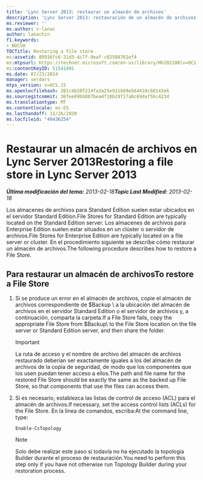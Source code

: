 ```yaml
---
title: 'Lync Server 2013: restaurar un almacén de archivos'
description: 'Lync Server 2013: restauración de un almacén de archivos.'
ms.reviewer: ''
ms.author: v-lanac
author: lanachin
f1.keywords:
- NOCSH
TOCTitle: Restoring a file store
ms:assetid: 89916fc6-31d3-4c7f-9eaf-c02584761ef4
ms:mtpsurl: https://technet.microsoft.com/en-us/library/Hh202180(v=OCS.15)
ms:contentKeyID: 51541491
ms.date: 07/23/2014
manager: serdars
mtps_version: v=OCS.15
ms.openlocfilehash: 201c4b20f224fa3a25e931689e564410c60143e6
ms.sourcegitcommit: 36fee89bb887bea4f18b19f17a8c69daf5bc423d
ms.translationtype: MT
ms.contentlocale: es-ES
ms.lasthandoff: 11/26/2020
ms.locfileid: "49436254"
---
```

# <a name="restoring-a-file-store-in-lync-server-2013"></a><span data-ttu-id="4e795-103">Restaurar un almacén de archivos en Lync Server 2013</span><span class="sxs-lookup"><span data-stu-id="4e795-103">Restoring a file store in Lync Server 2013</span></span>

<div data-xmlns="http://www.w3.org/1999/xhtml">

<div class="topic" data-xmlns="http://www.w3.org/1999/xhtml" data-msxsl="urn:schemas-microsoft-com:xslt" data-cs="https://msdn.microsoft.com/">

<div data-asp="https://msdn2.microsoft.com/asp">



</div>

<div id="mainSection">

<div id="mainBody"><span data-ttu-id="4e795-104">

<span> </span></span><span class="sxs-lookup"><span data-stu-id="4e795-104">

<span> </span></span></span>

<span data-ttu-id="4e795-105">_**Última modificación del tema:** 2013-02-18_</span><span class="sxs-lookup"><span data-stu-id="4e795-105">_**Topic Last Modified:** 2013-02-18_</span></span>

<span data-ttu-id="4e795-106">Los almacenes de archivos para Standard Edition suelen estar ubicados en el servidor Standard Edition.</span><span class="sxs-lookup"><span data-stu-id="4e795-106">File Stores for Standard Edition are typically located on the Standard Edition server.</span></span> <span data-ttu-id="4e795-107">Los almacenes de archivos para Enterprise Edition suelen estar situados en un clúster o servidor de archivos.</span><span class="sxs-lookup"><span data-stu-id="4e795-107">File Stores for Enterprise Edition are typically located on a file server or cluster.</span></span> <span data-ttu-id="4e795-108">En el procedimiento siguiente se describe cómo restaurar un almacén de archivos.</span><span class="sxs-lookup"><span data-stu-id="4e795-108">The following procedure describes how to restore a File Store.</span></span>

<div>

## <a name="to-restore-a-file-store"></a><span data-ttu-id="4e795-109">Para restaurar un almacén de archivos</span><span class="sxs-lookup"><span data-stu-id="4e795-109">To restore a File Store</span></span>

1.  <span data-ttu-id="4e795-110">Si se produce un error en el almacén de archivos, copie el almacén de archivos correspondiente de $Backup \\ a la ubicación del almacén de archivos en el servidor Standard Edition o el servidor de archivos y, a continuación, comparta la carpeta.</span><span class="sxs-lookup"><span data-stu-id="4e795-110">If a File Store fails, copy the appropriate File Store from $Backup\\ to the File Store location on the file server or Standard Edition server, and then share the folder.</span></span>
    
    <div>
    

    > [!IMPORTANT]  
    > <span data-ttu-id="4e795-111">La ruta de acceso y el nombre de archivo del almacén de archivos restaurado deberían ser exactamente iguales a los del almacén de archivos de la copia de seguridad, de modo que los componentes que los usen puedan tener acceso a ellos.</span><span class="sxs-lookup"><span data-stu-id="4e795-111">The path and file name for the restored File Store should be exactly the same as the backed up File Store, so that components that use the files can access them.</span></span>

    
    </div>

2.  <span data-ttu-id="4e795-112">Si es necesario, establezca las listas de control de acceso (ACL) para el almacén de archivos.</span><span class="sxs-lookup"><span data-stu-id="4e795-112">If necessary, set the access control lists (ACLs) for the File Store.</span></span> <span data-ttu-id="4e795-113">En la línea de comandos, escriba:</span><span class="sxs-lookup"><span data-stu-id="4e795-113">At the command line, type:</span></span>
    
        Enable-CsTopology
    
    <div>
    

    > [!NOTE]  
    > <span data-ttu-id="4e795-114">Solo debe realizar este paso si todavía no ha ejecutado la topología Builder durante el proceso de restauración.</span><span class="sxs-lookup"><span data-stu-id="4e795-114">You need to perform this step only if you have not otherwise run Topology Builder during your restoration process.</span></span>

    
    <span data-ttu-id="4e795-115"></div>

</div>

</div>

<span> </span>

</div>

</div>

</span><span class="sxs-lookup"><span data-stu-id="4e795-115"></div>

</div>

</div>

<span> </span>

</div>

</div>

</span></span></div>

